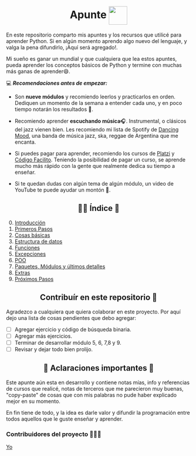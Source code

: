 <h1 align='center'>
    Apunte
    <img align='center', height='50' src="https://www.python.org/static/img/python-logo.png">
</h1>

En este repositorio comparto mis apuntes y los recursos que utilicé para aprender Python. Si en algún momento aprendo algo nuevo del lenguaje, y valga la pena difundirlo, ¡Aquí será agregado!.

Mi sueño es ganar un mundial y que cualquiera que lea estos apuntes, pueda aprender los conceptos básicos de Python y termine con muchas más ganas de aprender😄.

💻 ***Recomendaciones antes de empezar:***

- Son **nueve módulos** y recomiendo leerlos y practicarlos en orden. Dediquen un momento de la semana a entender cada uno, y en poco tiempo notarán los resultados 🤯.

- Recomiendo aprender **escuchando música**🎧. Instrumental, o clásicos del jazz vienen bien. Les recomiendo mi lista de Spotify de [Dancing Mood](https://open.spotify.com/playlist/0NVJZ2C8GvPU0X5OYZxqy3?si=fd0ceec20cc345ee), una banda de música jazz, ska, reggae de Argentina que me encanta.

- Si puedes pagar para aprender, recomiendo los cursos de [Platzi](https://platzi.com/) y [Código Facilito](https://codigofacilito.com/). Teniendo la posibilidad de pagar un curso, se aprende mucho más rápido con la gente que realmente dedica su tiempo a enseñar.

- Si te quedan dudas con algún tema de algún módulo, un video de YouTube te puede ayudar un montón 🤪.

<h2 align='center'> 👨🏽 Índice 📣 </h2>

0) [Introducción](https://github.com/juancruzromero/apunte_python/blob/main/apuntes/00-introduccion.md)
1) [Primeros Pasos](https://github.com/juancruzromero/apunte_python/blob/main/apuntes/01-primeros-pasos.md)
2) [Cosas básicas](https://github.com/juancruzromero/apunte_python/blob/main/apuntes/02-cosas-basicas.md)
3) [Estructura de datos](https://github.com/juancruzromero/apunte_python/blob/main/apuntes/03-estructura-datos.md)
4) [Funciones](https://github.com/juancruzromero/apunte_python/blob/main/apuntes/04-funciones.md)
5) [Excepciones](https://github.com/juancruzromero/apunte_python/blob/main/apuntes/05-excepciones.md)
6) [POO](https://github.com/juancruzromero/apunte_python/blob/main/apuntes/06-poo.md)
7) [Paquetes, Módulos y últimos detalles](https://github.com/juancruzromero/apunte_python/blob/main/apuntes/07-modulos.md)
8) [Extras](https://github.com/juancruzromero/apunte_python/blob/main/apuntes/08-extras.md)
9) [Próximos Pasos](https://github.com/juancruzromero/apunte_python/blob/main/apuntes/09-proximos-pasos.md)

<h2 align='center'> Contribuír en este repositorio 📣 </h2>

Agradezco a cualquiera que quiera colaborar en este proyecto. Por aquí dejo una lista de cosas pendientes que debo agregar:

* [ ] Agregar ejercicio y código de búsqueda binaria.
* [ ] Agregar más ejercicios. 
* [ ] Terminar de desarrollar módulo 5, 6, 7,8 y 9.
* [ ] Revisar y dejar todo bien prolijo.

<h2 align='center'> 🚨 Aclaraciones importantes 🚨 </h2>

Este apunte aún esta en desarrollo y  contiene notas mías, info y referencias de cursos que realicé, notas de terceros que me parecieron muy buenas, "copy-paste" de cosas que con mis palabras no pude haber explicado mejor en su momento.

En fin tiene de todo, y la idea es darle valor y difundir la programación entre todos aquellos que le guste enseñar y aprender.

### Contribuidores del proyecto 🧑‍🤝‍🧑
[Yo](https://github.com/juancruzromero/)
